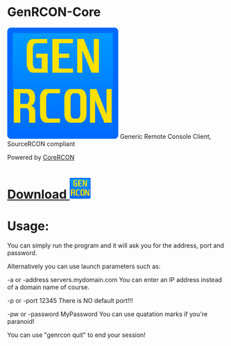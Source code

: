 # GenRCON-Core
<img src="https://github.com/sas41/GenRCON-Core/blob/master/Icon/GENRCON_ICON.png?raw=true" width="256">
Generic Remote Console Client, SourceRCON compliant

Powered by [CoreRCON](https://github.com/ScottKaye/CoreRCON)

# [Download <img src="https://github.com/sas41/GenRCON-Core/blob/master/Icon/GENRCON_ICON.png?raw=true" width="48">](https://github.com/sas41/GenRCON-Core/releases)

# Usage:

You can simply run the program and it will ask you for the address, port and password.

Alternatively you can use launch parameters such as:

-a or -address servers.mydomain.com
You can enter an IP address instead of a domain name of course.

-p or -port 12345
There is NO default port!!!

-pw or -password MyPassword
You can use quatation marks if you're paranoid!

You can use "genrcon quit" to end your session!
